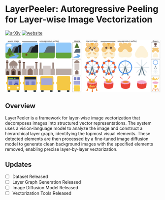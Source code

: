 # LayerPeeler: Autoregressive Peeling for Layer-wise Image Vectorization

[![arXiv](https://img.shields.io/badge/arXiv-2312.16476-b31b1b.svg)](https://arxiv.org/abs/2505.23740)
[![website](https://img.shields.io/badge/Website-Gitpage-4CCD99)](https://layerpeeler.github.io/)

![title](./assets/teaser.png)

## Overview

LayerPeeler is a framework for layer-wise image vectorization that decomposes images into structured vector representations. The system uses a vision-language model to analyze the image and construct a hierarchical layer graph, identifying the topmost visual elements. These detected elements are then processed by a fine-tuned image diffusion model to generate clean background images with the specified elements removed, enabling precise layer-by-layer vectorization.

## Updates
- [ ] Dataset Released
- [ ] Layer Graph Generation Released
- [ ] Image Diffusion Model Released
- [ ] Vectorization Tools Released
